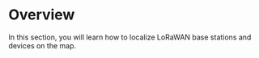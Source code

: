 # Overview

In this section, you will learn how to localize LoRaWAN base stations and devices on the map.